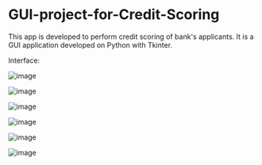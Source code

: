 # GUI-project-for-Credit-Scoring
This app is developed to perform credit scoring of bank's applicants. It is a GUI application developed on Python with Tkinter. 


Interface:

![image](https://user-images.githubusercontent.com/68281687/120220987-124e5980-c257-11eb-8009-9213e3923d34.png)


![image](https://user-images.githubusercontent.com/68281687/120221010-1bd7c180-c257-11eb-8779-96d1af081077.png)


![image](https://user-images.githubusercontent.com/68281687/120221030-21cda280-c257-11eb-888d-20b86cb785e3.png)


![image](https://user-images.githubusercontent.com/68281687/120221042-28f4b080-c257-11eb-849f-a1d15d903694.png)


![image](https://user-images.githubusercontent.com/68281687/120221051-2b570a80-c257-11eb-9cc7-c9ce0b6cf352.png)


![image](https://user-images.githubusercontent.com/68281687/120221060-2db96480-c257-11eb-8346-13504cd7177c.png)

